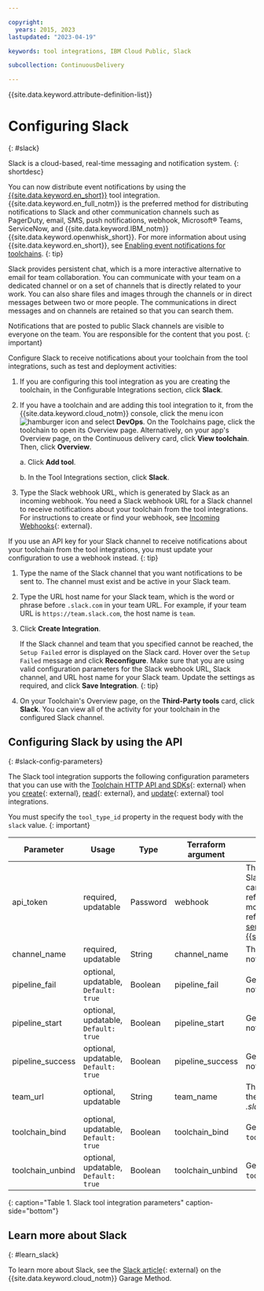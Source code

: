 ```yaml
---

copyright:
  years: 2015, 2023
lastupdated: "2023-04-19"

keywords: tool integrations, IBM Cloud Public, Slack

subcollection: ContinuousDelivery

---
```


{{site.data.keyword.attribute-definition-list}}

# Configuring Slack
{: #slack}

Slack is a cloud-based, real-time messaging and notification system.
{: shortdesc}

You can now distribute event notifications by using the [{{site.data.keyword.en_short}}](/docs/ContinuousDelivery?topic=ContinuousDelivery-event-notifications-integration) tool integration. {{site.data.keyword.en_full_notm}} is the preferred method for distributing notifications to Slack and other communication channels such as PagerDuty, email, SMS, push notifications, webhook, Microsoft&reg; Teams, ServiceNow, and {{site.data.keyword.IBM_notm}} {{site.data.keyword.openwhisk_short}}. For more information about using {{site.data.keyword.en_short}}, see [Enabling event notifications for toolchains](/docs/ContinuousDelivery?topic=ContinuousDelivery-event-notifications-cd).
{: tip}

Slack provides persistent chat, which is a more interactive alternative to email for team collaboration. You can communicate with your team on a dedicated channel or on a set of channels that is directly related to your work. You can also share files and images through the channels or in direct messages between two or more people. The communications in direct messages and on channels are retained so that you can search them.

Notifications that are posted to public Slack channels are visible to everyone on the team. You are responsible for the content that you post.
{: important}

Configure Slack to receive notifications about your toolchain from the tool integrations, such as test and deployment activities:

1. If you are configuring this tool integration as you are creating the toolchain, in the Configurable Integrations section, click **Slack**.
1. If you have a toolchain and are adding this tool integration to it, from the {{site.data.keyword.cloud_notm}} console, click the menu icon ![hamburger icon](images/icon_hamburger.svg) and select **DevOps**. On the Toolchains page, click the toolchain to open its Overview page. Alternatively, on your app's Overview page, on the Continuous delivery card, click **View toolchain**. Then, click **Overview**. 

   a. Click **Add tool**.

   b. In the Tool Integrations section, click **Slack**.

1. Type the Slack webhook URL, which is generated by Slack as an incoming webhook. You need a Slack webhook URL for a Slack channel to receive notifications about your toolchain from the tool integrations. For instructions to create or find your webhook, see [Incoming Webhooks](https://api.slack.com/incoming-webhooks){: external}.

If you use an API key for your Slack channel to receive notifications about your toolchain from the tool integrations, you must update your configuration to use a webhook instead.
{: tip}

1. Type the name of the Slack channel that you want notifications to be sent to. The channel must exist and be active in your Slack team.
1. Type the URL host name for your Slack team, which is the word or phrase before `.slack.com` in your team URL. For example, if your team URL is `https://team.slack.com`, the host name is `team`.
1. Click **Create Integration**.

   If the Slack channel and team that you specified cannot be reached, the `Setup Failed` error is displayed on the Slack card. Hover over the `Setup Failed` message and click **Reconfigure**. Make sure that you are using valid configuration parameters for the Slack webhook URL, Slack channel, and URL host name for your Slack team. Update the settings as required, and click **Save Integration**.
   {: tip}

1. On your Toolchain's Overview page, on the **Third-Party tools** card, click **Slack**. You can view all of the activity for your toolchain in the configured Slack channel.

## Configuring Slack by using the API
{: #slack-config-parameters}

The Slack tool integration supports the following configuration parameters that you can use with the [Toolchain HTTP API and SDKs](https://cloud.ibm.com/apidocs/toolchain){: external} when you [create](https://cloud.ibm.com/apidocs/toolchain#create-tool){: external}, [read](https://cloud.ibm.com/apidocs/toolchain#get-tool-by-id){: external}, and [update](https://cloud.ibm.com/apidocs/toolchain#update-tool){: external} tool integrations.

You must specify the `tool_type_id` property in the request body with the `slack` value.
{: important}

| Parameter | Usage | Type | Terraform argument | Description |
| --- | --- | --- | --- | --- |
| api_token | required, updatable | Password | webhook | The incoming webhook that Slack uses to receive events. You can use a toolchain secrets reference for this parameter. For more information about secrets references, see [Protecting your sensitive data in {{site.data.keyword.cloud_notm}}](/docs/ContinuousDelivery?topic=ContinuousDelivery-cd_data_security#cd_secure_credentials). |
| channel_name | required, updatable | String | channel_name | The Slack channel to post notifications to. |
| pipeline_fail | optional, updatable, `Default: true` | Boolean | pipeline_fail | Generates `pipeline failed` notifications. |
| pipeline_start | optional, updatable, `Default: true` | Boolean | pipeline_start | Generates `pipeline start` notifications. |
| pipeline_success | optional, updatable, `Default: true` | Boolean | pipeline_success | Generates `pipeline succeeded` notifications. |
| team_url | optional, updatable | String | team_name | The Slack team name, which is the word or phrase before _.slack.com_ in the team URL. |
| toolchain_bind | optional, updatable, `Default: true` | Boolean | toolchain_bind | Generates `tool added to toolchain` notifications. |
| toolchain_unbind | optional, updatable, `Default: true` | Boolean | toolchain_unbind | Generates `tool removed from toolchain` notifications. |
{: caption="Table 1. Slack tool integration parameters" caption-side="bottom"}

## Learn more about Slack
{: #learn_slack}

To learn more about Slack, see the [Slack article](https://www.ibm.com/garage/method/practices/culture/tool_slack/){: external} on the {{site.data.keyword.cloud_notm}} Garage Method.

